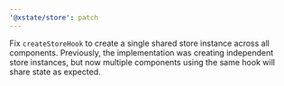 ```yaml
---
'@xstate/store': patch
---
```


Fix `createStoreHook` to create a single shared store instance across all components. Previously, the implementation was creating independent store instances, but now multiple components using the same hook will share state as expected.
